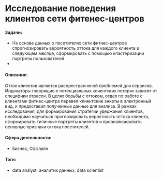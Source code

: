 # Исследование поведения клиентов сети фитенес-центров

#### Задачи: 
- На основе данных о посетителях сети фитнес-центров спрогнозировать вероятность оттока для каждого клиента в следующем месяце, сформировать с помощью кластеризации портреты пользователей
- 
#### Описание:
Отток клиентов является распрестранненой проблемой для сервисов. Индикаторы говорящие о потенциальных клиентских потерях зависят от специфики отрасли. В целях борьбы с оттоком, отдел по работе с клиентами фитнес-центра перевел клиентские анкеты в электронный вид, и предоставил полученные данные для анализа. В рамках исследования, для формирования стратегии удержания клиентов, необходимо научиться прогнозировать вероятность оттока клиента, сформировать типичные портреты клиентов и проанализировать основные признаки оттока посетителей.

#### Сфера деятельности: 
- Бизнес, Оффлайн

#### Тэги:
-  data analyst, аналитик данных, data scientist
